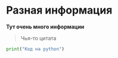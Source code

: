 # Разная информация 
**Тут очень много информации**
> Чья-то цитата

```python
print("Код на python")
```